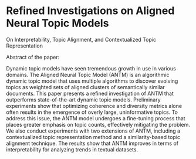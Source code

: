 # Refined Investigations on Aligned Neural Topic Models
On Interpretability, Topic Alignment, and Contextualized Topic Representation

Abstract of the paper:

  Dynamic topic models have seen tremendous growth in use in various domains. The Aligned Neural Topic Model (ANTM) is an algorithmic dynamic topic model that uses multiple algorithms to discover evolving topics as weighted sets of aligned clusters of semantically similar documents. This paper presents a refined investigation of ANTM that outperforms state-of-the-art dynamic topic models. Preliminary experiments show that optimizing coherence and diversity metrics alone often results in the emergence of overly large, uninformative topics. To address this issue, the ANTM model undergoes a fine-tuning process that places greater emphasis on topic counts, effectively mitigating the problem. We also conduct experiments with two extensions of ANTM, including a contextualized topic representation method and a similarity-based topic alignment technique. The results show that ANTM improves in terms of interpretability for analyzing trends in textual datasets. 


